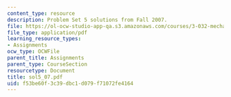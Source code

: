 ```yaml
---
content_type: resource
description: Problem Set 5 solutions from Fall 2007.
file: https://ol-ocw-studio-app-qa.s3.amazonaws.com/courses/3-032-mechanical-behavior-of-materials-fall-2007/f53be60f3c39dbc1d079f71072fe4164_sol5_07.pdf
file_type: application/pdf
learning_resource_types:
- Assignments
ocw_type: OCWFile
parent_title: Assignments
parent_type: CourseSection
resourcetype: Document
title: sol5_07.pdf
uid: f53be60f-3c39-dbc1-d079-f71072fe4164
---
```

